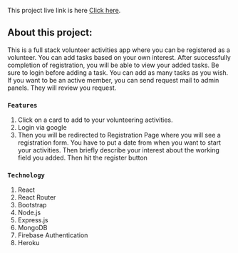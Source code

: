 This project live link is here [Click here](https://github.com/facebook/create-react-app).

## About this project:

This is a full stack volunteer activities app where you can be registered as a volunteer. You can add tasks based on your own interest. After successfully completion of registration, you will be able to view your added tasks. Be sure to login before adding a task. You can add as many tasks as you wish. If you want to be an active member, you can send request mail to admin panels. They will review you request.

### `Features`

1. Click on a card to add to your volunteering activities.
2. Login via google
3. Then you will be redirected to Registration Page where you will see a registration form. You have to put a date from when you want to start your activities. Then briefly describe your interest about the working field you added. Then hit the register button

### `Technology`

1. React
2. React Router
3. Bootstrap
4. Node.js
5. Express.js
6. MongoDB
7. Firebase Authentication
8. Heroku
